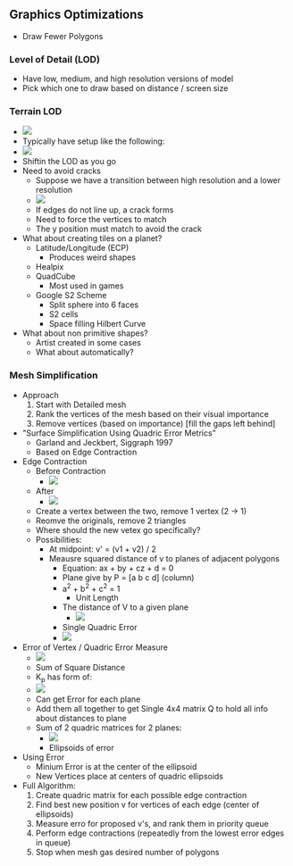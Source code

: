## Graphics Optimizations
- Draw Fewer Polygons

### Level of Detail (LOD)
- Have low, medium, and high resolution versions of model
- Pick which one to draw based on distance / screen size

### Terrain LOD
- ![](images/terrainLOD.png)
- Typically have setup like the following:
- ![](images/terrainLODPlayer.png)
- Shiftin the LOD as you go
- Need to avoid cracks
  - Suppose we have a transition between high resolution and a lower resolution
  - ![](images/LODcrack.png)
  - If edges do not line up, a crack forms
  - Need to force the vertices to match
  - The y position must match to avoid the crack
- What about creating tiles on a planet?
  - Latitude/Longitude (ECP)
    - Produces weird shapes
  - Healpix
  - QuadCube
    - Most used in games
  - Google S2 Scheme
    - Split sphere into 6 faces
    - S2 cells
    - Space filling Hilbert Curve
- What about non primitive shapes?
  - Artist created in some cases
  - What about automatically?

### Mesh Simplification
- Approach
  1. Start with Detailed mesh
  2. Rank the vertices of the mesh based on their visual importance
  3. Remove vertices (based on importance) [fill the gaps left behind]
- "Surface Simplification Using Quadric Error Metrics"
  - Garland and Jeckbert, Siggraph 1997
  - Based on Edge Contraction
- Edge Contraction
  - Before Contraction
    - ![](images/beforeContract.png)
  - After
    - ![](images/afterContract.png)
  - Create a vertex between the two, remove 1 vertex (2 -> 1)
  - Reomve the originals, remove 2 triangles
  - Where should the new vetex go specifically?
  - Possibilities:
    - At midpoint: v' = (v1 + v2) / 2
    - Meausre squared distance of v to planes of adjacent polygons
      - Equation: ax + by + cz + d = 0
      - Plane give by P = [a b c d] (column)
      - a<sup>2</sup> + b<sup>2</sup> + c<sup>2</sup> = 1
        - Unit Length
      - The distance of V to a given plane
        - ![](images/planeEquation.png)
      - Single Quadric Error
      - ![](images/PlaneDistanceDemo.png)
- Error of Vertex / Quadric Error Measure
  - ![](images/errorVertex.png)
  - Sum of Square Distance
  - K<sub>p</sub> has form of:
  - ![](images/kpErrorCoef.png)
  - Can get Error for each plane
  - Add them all together to get Single 4x4 matrix Q to hold all info about distances to plane
  - Sum of 2 quadric matrices for 2 planes:
    - ![](images/2quadricError.png)
    - Ellipsoids of error
- Using Error
  - Minium Error is at the center of the ellipsoid
  - New Vertices place at centers of quadric ellipsoids
- Full Algorithm:
  1. Create quadric matrix for each possible edge contraction
  2. Find best new position v for vertices of each edge (center of ellipsoids)
  3. Measure erro for proposed v's, and rank them in priority queue
  4. Perform edge contractions (repeatedly from the lowest error edges in queue)
  5. Stop when mesh gas desired number of polygons
